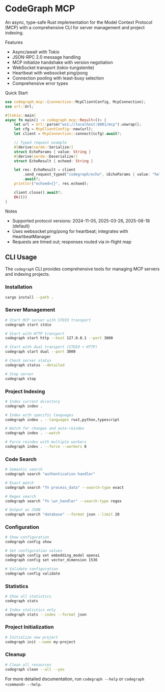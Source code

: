 # CodeGraph MCP

An async, type-safe Rust implementation for the Model Context Protocol (MCP) with a comprehensive CLI for server management and project indexing.

Features
- Async/await with Tokio
- JSON-RPC 2.0 message handling
- MCP initialize handshake with version negotiation
- WebSocket transport (tokio-tungstenite)
- Heartbeat with websocket ping/pong
- Connection pooling with least-busy selection
- Comprehensive error types

Quick Start
```rust
use codegraph_mcp::{connection::McpClientConfig, McpConnection};
use url::Url;

#[tokio::main]
async fn main() -> codegraph_mcp::Result<()> {
    let url = Url::parse("wss://localhost:8081/mcp").unwrap();
    let cfg = McpClientConfig::new(url);
    let client = McpConnection::connect(&cfg).await?;

    // Typed request example
    #[derive(serde::Serialize)]
    struct EchoParams { value: String }
    #[derive(serde::Deserialize)]
    struct EchoResult { echoed: String }

    let res: EchoResult = client
        .send_request_typed("codegraph/echo", &EchoParams { value: "hello".into() })
        .await?;
    println!("echoed={}", res.echoed);

    client.close().await?;
    Ok(())
}
```

Notes
- Supported protocol versions: 2024-11-05, 2025-03-26, 2025-06-18 (default)
- Uses websocket ping/pong for heartbeat; integrates with HeartbeatManager
- Requests are timed out; responses routed via in-flight map

## CLI Usage

The `codegraph` CLI provides comprehensive tools for managing MCP servers and indexing projects.

### Installation

```bash
cargo install --path .
```

### Server Management

```bash
# Start MCP server with STDIO transport
codegraph start stdio

# Start with HTTP transport
codegraph start http --host 127.0.0.1 --port 3000

# Start with dual transport (STDIO + HTTP)
codegraph start dual --port 3000

# Check server status
codegraph status --detailed

# Stop server
codegraph stop
```

### Project Indexing

```bash
# Index current directory
codegraph index .

# Index with specific languages
codegraph index . --languages rust,python,typescript

# Watch for changes and auto-reindex
codegraph index . --watch

# Force reindex with multiple workers
codegraph index . --force --workers 8
```

### Code Search

```bash
# Semantic search
codegraph search "authentication handler"

# Exact match
codegraph search "fn process_data" --search-type exact

# Regex search
codegraph search "fn \w+_handler" --search-type regex

# Output as JSON
codegraph search "database" --format json --limit 20
```

### Configuration

```bash
# Show configuration
codegraph config show

# Set configuration values
codegraph config set embedding_model openai
codegraph config set vector_dimension 1536

# Validate configuration
codegraph config validate
```

### Statistics

```bash
# Show all statistics
codegraph stats

# Index statistics only
codegraph stats --index --format json
```

### Project Initialization

```bash
# Initialize new project
codegraph init --name my-project
```

### Cleanup

```bash
# Clean all resources
codegraph clean --all --yes
```

For more detailed documentation, run `codegraph --help` or `codegraph <command> --help`.
